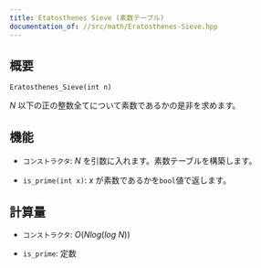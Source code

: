 ```yaml
---
title: Etatosthenes Sieve (素数テーブル)
documentation_of: //src/math/Eratosthenes-Sieve.hpp
---
```


## 概要
```
Eratosthenes_Sieve(int n)
```

 $N$ 以下の正の整数全てについて素数であるかの是非を求めます。

## 機能
* `コンストラクタ`: $N$ を引数に入れます。素数テーブルを構築します。

* `is_prime(int x)`: $x$ が素数であるかを`bool`値で返します。


## 計算量
* `コンストラクタ`: $O(Nlog(log\ N))$

* `is_prime`: 定数
